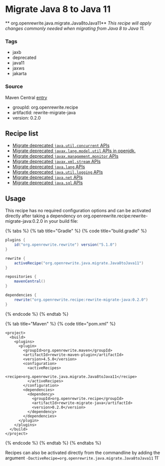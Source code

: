 # Migrate Java 8 to Java 11

** org.openrewrite.java.migrate.Java8toJava11**
_This recipe will apply changes commonly needed when migrating from Java 8 to Java 11._

### Tags

* jaxb
* deprecated
* java11
* jaxws
* jakarta

### Source

Maven Central [entry](https://search.maven.org/artifact/org.openrewrite.recipe/rewrite-migrate-java/0.2.0/jar)

* groupId: org.openrewrite.recipe
* artifactId: rewrite-migrate-java
* version: 0.2.0

## Recipe list

* [Migrate deprecated `java.util.concurrent` APIs](../../java/migrate/concurrent/javaconcurrentapis.md)
* [Migrate deprecated `javax.lang.model.util` APIs in openjdk.](../../java/migrate/javax/javaxlangmodelutil.md)
* [Migrate deprecated `javax.management.monitor` APIs](../../java/migrate/javax/javaxmanagementmonitorapis.md)
* [Migrate deprecated `javax.xml.stream` APIs](../../java/migrate/javax/javaxxmlstreamapis.md)
* [Migrate deprecated `java.lang` APIs](../../java/migrate/lang/javalangapis.md)
* [Migrate deprecated `java.util.logging` APIs](../../java/migrate/logging/javaloggingapis.md)
* [Migrate deprecated `java.net` APIs](../../java/migrate/net/javanetapis.md)
* [Migrate deprecated `java.sql` APIs](../../java/migrate/sql/javasqlapis.md)

## Usage
This recipe has no required configuration options and can be activated directly after taking a dependency on org.openrewrite.recipe:rewrite-migrate-java:0.2.0 in your build file:

{% tabs %}
{% tab title="Gradle" %}
{% code title="build.gradle" %}
```groovy
plugins {
    id("org.openrewrite.rewrite") version("5.1.0")
}

rewrite {
    activeRecipe("org.openrewrite.java.migrate.Java8toJava11")
}

repositories {
    mavenCentral()
}

dependencies {
    rewrite("org.openrewrite.recipe:rewrite-migrate-java:0.2.0")
}
```
{% endcode %}
{% endtab %}

{% tab title="Maven" %}
{% code title="pom.xml" %}
```markup
<project>
  <build>
    <plugins>
      <plugin>
        <groupId>org.openrewrite.maven</groupId>
        <artifactId>rewrite-maven-plugin</artifactId>
        <version>4.5.0</version>
        <configuration>
          <activeRecipes>
            <recipe>org.openrewrite.java.migrate.Java8toJava11</recipe>
          </activeRecipes>
        </configuration>
        <dependencies>
          <dependency>
            <groupId>org.openrewrite.recipe</groupId>
            <artifactId>rewrite-migrate-java</artifactId>
            <version>0.2.0</version>
          </dependency>
        </dependencies>
      </plugin>
    </plugins>
  </build>
</project>
```
{% endcode %}
{% endtab %}
{% endtabs %}

Recipes can also be activated directly from the commandline by adding the argument `-DactiveRecipe=org.openrewrite.java.migrate.Java8toJava11`
11`
